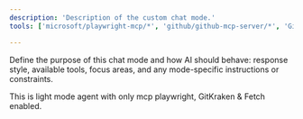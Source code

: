 ```yaml
---
description: 'Description of the custom chat mode.'
tools: ['microsoft/playwright-mcp/*', 'github/github-mcp-server/*', 'GitKraken/*', 'fetch']

---
```

Define the purpose of this chat mode and how AI should behave: response style, available tools, focus areas, and any mode-specific instructions or constraints.

This is light mode agent with only mcp playwright, GitKraken & Fetch enabled.
